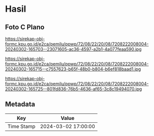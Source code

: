 # Hasil

## Foto C Plano

https://sirekap-obj-formc.kpu.go.id/e2ca/pemilu/ppwp/72/08/22/20/08/7208222008004-20240302-165703--23071605-ac36-4597-a2b1-4a077feaa590.jpg

https://sirekap-obj-formc.kpu.go.id/e2ca/pemilu/ppwp/72/08/22/20/08/7208222008004-20240302-165715--c7557623-b65f-48b0-b804-b6ef818baad1.jpg

https://sirekap-obj-formc.kpu.go.id/e2ca/pemilu/ppwp/72/08/22/20/08/7208222008004-20240302-165725--801fd836-76b5-4636-af65-3c8c19494070.jpg


## Metadata

| Key        | Value               |
| ---------- | ------------------- |
| Time Stamp | 2024-03-02 17:00:00 |




